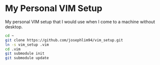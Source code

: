 # My Personal VIM Setup
My personal VIM setup that I would use when I come to a machine without desktop.

```bash
cd ~
git clone https://github.com/josephlim94/vim_setup.git
ln -s vim_setup .vim
cd .vim
git submodule init
git submodule update
```
